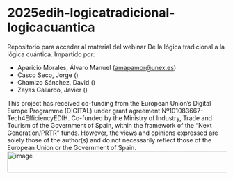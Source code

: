 # 2025edih-logicatradicional-logicacuantica
Repositorio para acceder al material del webinar De la lógica tradicional a la lógica cuántica. 
Impartido por:
+ Aparicio Morales, Álvaro Manuel (amapamor@unex.es)
+ Casco Seco, Jorge ()
+ Chamizo Sánchez, David ()
+ Zayas Gallardo, Javier ()

This project has received co-funding from the European Union’s Digital Europe Programme (DIGITAL) under grant agreement Nº101083667-Tech4EfficiencyEDIH. Co-funded by the Ministry of Industry, Trade and Tourism of the Government of Spain, within the framework of the “Next Generation/PRTR” funds. However, the views and opinions expressed are solely those of the author(s) and do not necessarily reflect those of the European Union or the Government of Spain.
<img width="4833" height="49" alt="image" src="https://github.com/user-attachments/assets/1cab12d3-5151-4fc7-934f-7405aa2b507c" />



